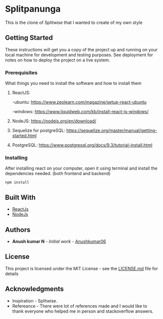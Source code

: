 # Splitpanunga

This is the clone of Splitwise that I wanted to create of my own style

## Getting Started

These instructions will get you a copy of the project up and running on your local machine for development and testing purposes. See deployment for notes on how to deploy the project on a live system.

### Prerequisites

What things you need to install the software and how to install them

1) ReactJS: 

      -ubuntu: https://www.zeolearn.com/magazine/setup-react-ubuntu

      -windows:  https://www.liquidweb.com/kb/install-react-js-windows/

2) NodeJS: https://nodejs.org/en/download/

3) Sequelize for postgreSQL: https://sequelize.org/master/manual/getting-started.html

4) PostgreSQL: https://www.postgresql.org/docs/9.3/tutorial-install.html


### Installing

After installing react on your computer, open it using terminal and install the dependencies needed. (both frontend and backend)

```
npm install
```
## Built With

* [ReactJs](https://reactjs.org/)
* [NodeJs](https://nodejs.org/en/) 

## Authors

* **Anush kumar N** - *Initial work* - [Anushkumar06](https://github.com/Anushkumar06)

## License

This project is licensed under the MIT License - see the [LICENSE.md](LICENSE) file for details

## Acknowledgments
* Inspiration - Splitwise.
* Refereance - There were lot of references made and I would like to thank everyone who helped me in person and stackoverflow answers.

